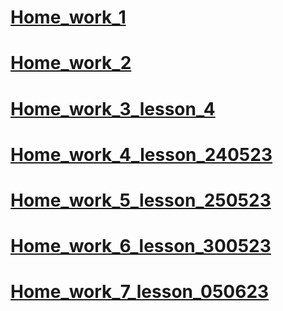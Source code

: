 # [Home_work_1](https://marynakarpenko.github.io/Frontend_Home_works/FE_Home_work_1/index.html)
# [Home_work_2](https://marynakarpenko.github.io/Frontend_Home_works/FE_Home_work_2/index.html)
# [Home_work_3_lesson_4](https://marynakarpenko.github.io/Frontend_Home_works/FE_Home_work_3_lesson_4/intex.html)
# [Home_work_4_lesson_240523](https://marynakarpenko.github.io/Frontend_Home_works/FE_Home_work_4_Lesson_240523/index.html)
# [Home_work_5_lesson_250523](https://marynakarpenko.github.io/Frontend_Home_works/FE_Home_work_5_lesson_250523/index.html)
# [Home_work_6_lesson_300523](https://marynakarpenko.github.io/Frontend_Home_works/FE_Home_work_6_lesson_300523/index.html)
# [Home_work_7_lesson_050623](https://marynakarpenko.github.io/Frontend_Home_works/FE_Home_work_7_lesson_05062023/index.html)

